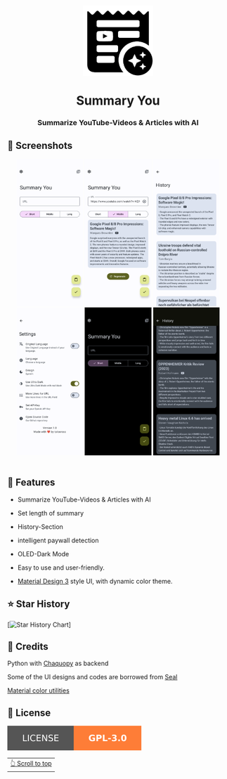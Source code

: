 <div align="center">

<img width="" src="Bildschirmfoto_vom_2023-09-08_01-39-34-removebg-preview.png"  width=160 height=160  align="center">

# Summary You

### Summarize YouTube-Videos & Articles with AI


</div>


## 📱 Screenshots

<div align="center">
<div>
<img src="Screenshot_20231103-155348.png" width="30%" />
<img src="Screenshot_20231103-155607.png" width="30%" />
<img src="Screenshot_20231103-155534.png" width="30%" />
<img src="Screenshot_20231107-095714.png" width="30%" />
<img src="Screenshot_20231107-095638.png" width="30%" />
<img src="Screenshot_20231107-095659.png" width="30%" />

</div>
</div>

<br>

## 📖 Features

- Summarize YouTube-Videos & Articles with AI

- Set length of summary

- History-Section
  
- intelligent paywall detection

- OLED-Dark Mode

- Easy to use and user-friendly.

- [Material Design 3](https://m3.material.io/) style UI, with dynamic color theme.


## ⭐️ Star History

[![Star History Chart](https://api.star-history.com/svg?repos=talosross/SummaryYou&type=Timeline)]


## 🧱 Credits

Python with [Chaquopy](https://github.com/chaquo/chaquopy) as backend

Some of the UI designs and codes are borrowed from [Seal](https://github.com/JunkFood02/Seal)

[Material color utilities](https://github.com/material-foundation/material-color-utilities)


## 📃 License

[<img src="SummaryYouLicense.svg" />](https://github.com/talosross/SummaryYou/blob/master/LICENSE.txt)

<div align="right">
<table><td>
<a href="#start-of-content">👆 Scroll to top</a>
</td></table>
</div>
